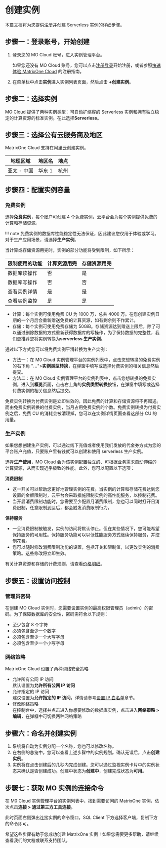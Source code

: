 # 创建实例

本篇文档将为您提供注册并创建 Serverless 实例的详细步骤。

## 步骤一：登录账号，开始创建

1. 登录您的 MO Cloud 账号，进入实例管理平台。

    如果您还没有 MO Cloud 账号，您可以点击[注册登录](https://www.matrixorigin.cn/moc-trial)开始注册，或者参照[快速体验 MatrixOne Cloud](../../Get-Started/quickstart.md) 的注册指南。

2. 在菜单栏中点击**实例**进入实例列表页面，然后点击 **+创建实例**。

## 步骤二：选择实例

MO Cloud 提供了两种实例类型：可自动扩缩容的 Serverless 实例和拥有独立稳定的计算资源的标准实例。在此选择**Serverless**。

## 步骤三：选择公有云服务商及地区

MatrixOne Cloud 支持在阿里云创建实例。

| 地理区域    | 地区名 | 地点 |
| ----------- | ------ | ---- |
| 亚太 - 中国 | 华东 1 | 杭州 |

## 步骤四：配置实例容量

### 免费实例

选择**免费实例**，每个账户可创建 4 个免费实例，云平台会为每个实例提供免费的计算和存储资源。

!!! note
    免费实例的数据库性能稳定性无法保证，因此建议您仅用于体验或学习。对于生产应用场景，请选择**生产实例**。

当计算或存储资源用完时，实例的部分功能将受到限制，如下所示：

| 限制使用的功能 | 计算资源用完 | 存储资源用完 |
| -------------- | ------------ | ------------ |
| 数据库读操作   | 否           | 是           |
| 数据库写操作   | 否           | 否           |
| 查看实例详情   | 是           | 是           |
| 查看实例监控   | 是           | 是           |

- 计算：每个实例可使用免费 CU 为 1000 万，总共 4000 万。在您创建实例日期的一个月后会重新赠送免费的计算资源，如有剩余则不作累计。
- 存储：每个实例可使用免费存储为 50GiB。存储资源达到赠送上限后，除了可以通过删除数据的方式重新获得数据库的写操作，为了保持数据的完整性，我们更推荐您将实例转换为**serverless 生产实例**。

通过以下方式您可以将免费实例平滑转换为生产实例：

- 方法一：在 M0 Cloud 实例管理平台的实例列表中，点击您想转换的免费实例的右下角 "**...**">**实例类型转换**，在弹窗中填写或选择付费实例的相关信息然后提交。  
- 方法二：在 M0 Cloud 实例管理平台的实例列表中，点击您想转换的免费实例，进入到**概览**页面，点击右上角的**实例类型转换**按钮，在弹窗中填写或选择付费实例的相关信息然后提交。

免费实例转换为付费实例是立即生效的，因此免费的计算和存储资源将不再赠送。而由免费实例转换的付费实例，当月占用免费实例的个数。免费实例转换为付费实例之后，免费 CU 的消耗会被清理掉，您可以在实例详情页面查看这部分 CU 的用量。

### 生产实例

如果您想创建生产实例，可以通过线下充值或者使用我们发放的代金券方式为您的平台账户充值，只要账户里有钱就可以创建和使用 serverless 生产实例。  

选择**生产使用**，MO Cloud 会为该实例配置独立的、可根据业务需求自动伸缩的计算资源，从而实现近乎极致的性能。此外，您可以配置以下选项：

**消费限制**

- 这一开关可以帮助您更好地管理实例的花费。当实例的计算和存储花费达到您设置的金额限制时，云平台会采取措施限制实例的高性能服务，以控制花费。
- 当开启消费限制功能时，您需要至少配置月消费限制，您也可以同时打开日消费限制，任意限制到达后，都会触发消费限制行为。

**保持服务**

- 一旦消费限制被触发，实例的访问将默认停止。但在某些情况下，您可能希望保持服务的可用性。保持服务功能可以以低性能服务方式继续保持服务，并控制花费。
- 您可以随时修改消费限制功能的设置，包括开关和限制值，以更改实例的消费策略。这些修改将立即生效。

有关计算资源和存储的计费规则，请查看[价格明细](../../Charging/price-detail/price-detail-serverless.md)。

## 步骤五：设置访问控制

### 管理员密码

在创建 MO Cloud 实例时，您需要设置实例的最高权限管理员（admin）的密码。为了保障数据库的安全性，密码需符合以下规则：

- 至少包含 8 个字符
- 必须包含至少一个数字
- 必须包含至少一个大写字母
- 必须包含至少一个小写字母

### 网络策略

MatrixOne Cloud 设置了两种网络安全策略

- 允许所有公网 IP 访问  
默认设置为**允许所有公网 IP 访问**
- 允许指定的 IP 访问  
建议设置为**允许指定的 IP 访问**，详情请参考[设置 IP 白名单](../../Security/IP-Access.md)章节。  
- 修改网络策略  
在控制台中，选择并点击进入你想要修改的数据库实例，点击进入**网络策略 > 编辑**，在弹框中可切换两种网络策略

## 步骤六：命名并创建实例

1. 系统将自动为实例分配一个名称，您也可以修改名称。
2. 在右侧的总览中，您可以查看上述步骤中的实例规划。确认无误后，点击**创建实例**。
3. 实例将在点击创建后的几秒内完成创建。您可以通过监视实例卡片中的实例状态来确认是否创建成功。创建中状态为**创建中**，创建完成状态为**可用**。

## 步骤七：获取 MO 实例的连接命令

在 M0 Cloud 实例管理平台的实例列表中，找到需要访问的 MatrixOne 实例，依次点击**连接 > 通过第三方工具连接**。

此时页面右侧弹出连接实例的命令窗口，SQL Client 下方选择客户端，复制下方的命令即可。

希望这些步骤有助于您成功创建 MatrixOne 实例！如果您需要更多帮助，请继续查看我们的文档或联系支持团队。
